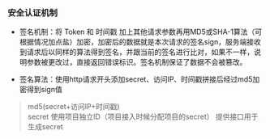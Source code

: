 ### 安全认证机制

* 签名机制：将 Token 和 时间戳 加上其他请求参数再用MD5或SHA-1算法（可根据情况加点盐）加密，加密后的数据就是本次请求的签名sign，服务端接收到请求后以同样的算法得到签名，并跟当前的签名进行比对，如果不一样，说明参数被更改过，直接返回错误标识。签名机制保证了数据不会被篡改。

* 签名算法：使用http请求开头添加secret、访问IP、时间戳拼接后经过md5加密得到sign值
>   md5(secret+访问IP+时间戳)
	<br>secret 使用项目独立ID（项目接入时候分配项目的secret） 提供接口用于生成secret

